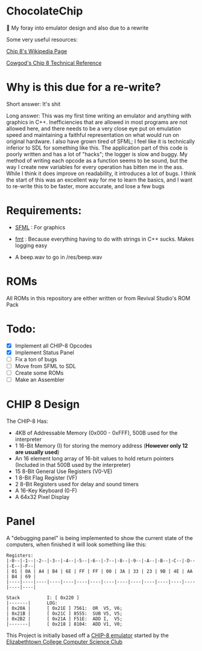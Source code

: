 # ChocolateChip
🍪 My foray into emulator design and also due to a rewrite

Some very useful resources:

[Chip 8's Wikipedia Page](https://en.wikipedia.org/wiki/CHIP-8)

[Cowgod's Chip 8 Technical Reference](http://devernay.free.fr/hacks/chip8/C8TECH10.HTM)

# Why is this due for a re-write?
Short answer: It's shit

Long answer: This was my first time writing an emulator and anything with graphics in C++. Inefficiencies that are allowed in most programs are not allowed here, and there needs to be a very close eye put on emulation speed and maintaining a faithful representation on what would run on original hardware. I also have grown tired of SFML; I feel like it is technically inferior to SDL for something like this. The application part of this code is poorly written and has a lot of "hacks"; the logger is slow and buggy. My method of writing each opcode as a function seems to be sound, but the way I create new variables for every operation has bitten me in the ass. While I think it does improve on readability, it introduces a lot of bugs. I think the start of this was an excellent way for me to learn the basics, and I want to re-write this to be faster, more accurate, and lose a few bugs

# Requirements:
* [SFML](https://www.sfml-dev.org) : For graphics
* [fmt](https://github.com/fmtlib/fmt) : Because everything having to do with strings in C++ sucks. Makes logging easy

* A beep.wav to go in /res/beep.wav

# ROMs

All ROMs in this repository are either written or from Revival Studio's ROM Pack 

# Todo:
- [x] Implement all CHIP-8 Opcodes
- [x] Implement Status Panel
- [ ] Fix a ton of bugs
- [ ] Move from SFML to SDL
- [ ] Create some ROMs
- [ ] Make an Assembler

# CHIP 8 Design
The CHIP-8 Has:
* 4KB of Addressable Memory (0x000 - 0xFFF), 500B used for the interpreter
* 1 16-Bit Memory (I) for storing the memory address (**However only 12 are usually used**)
* An 16 element long array of 16-bit values to hold return pointers (Included in that 500B used by the interpreter)
* 15 8-Bit General Use Registers (V0-VE)
* 1 8-Bit Flag Register (VF)
* 2 8-Bit Registers used for delay and sound timers
* A 16-Key Keyboard (0-F)
* A 64x32 Pixel Display


# Panel
A "debugging panel" is being implemented to show the current state of the computers, when finished it will look something like this:

```
Registers:
|-0--|-1--|-2--|-3--|-4--|-5--|-6--|-7--|-8--|-9--|-A--|-B--|-C--|-D--|-E--|-F--|
| 01 | 0A | A4 | B4 | 6E | FF | FF | 00 | 3A | 33 | 23 | 9B | 4E | AA | B4 | 69 |
|----|----|----|----|----|----|----|----|----|----|----|----|----|----|----|----|

Stack          I: [ 0x220 ]
|-------|      LOG:
| 0x20A |      [ 0x21E ] 7561:  OR  V5, V6;
| 0x21B |      [ 0x21C ] 8555:  SUB V5, V5;
| 0x2B2 |      [ 0x21A ] F51E:  ADD I,  V5;
|-------|      [ 0x218 ] 8104:  ADD V1, V0;
```



This Project is initially based off a [CHIP-8 emulator](https://github.com/Elizabethtown-College-CS-Club/chip8-emulator) started by the [Elizabethtown College Computer Science Club](https://github.com/Elizabethtown-College-CS-Club)
